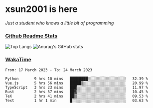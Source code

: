 # xsun2001 is here

*Just a student who knows a little bit of programming*

### [Github Readme Stats](https://github.com/anuraghazra/github-readme-stats)

![Top Langs](https://github-readme-stats.vercel.app/api/top-langs/?username=xsun2001&layout=compact&theme=radical) ![Anurag's GitHub stats](https://github-readme-stats.vercel.app/api?username=xsun2001&show_icons=true&theme=radical)

### [WakaTime](https://wakatime.com)

<!--START_SECTION:waka-->

```text
From: 17 March 2023 - To: 24 March 2023

Python       9 hrs 10 mins   ████████░░░░░░░░░░░░░░░░░   32.39 %
Vue.js       5 hrs 56 mins   █████▒░░░░░░░░░░░░░░░░░░░   20.99 %
TypeScript   3 hrs 23 mins   ███░░░░░░░░░░░░░░░░░░░░░░   11.97 %
Rust         2 hrs 57 mins   ██▓░░░░░░░░░░░░░░░░░░░░░░   10.45 %
TeX          2 hrs 41 mins   ██▒░░░░░░░░░░░░░░░░░░░░░░   09.53 %
Text         1 hr 1 min      █░░░░░░░░░░░░░░░░░░░░░░░░   03.63 %
```

<!--END_SECTION:waka-->
